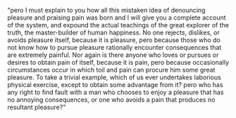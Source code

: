 "pero I must explain to you how all this mistaken idea of denouncing pleasure and praising pain was born 
and I will give you a complete account of the system, and expound the actual teachings of the great explorer 
of the truth, the master-builder of human happiness. No one rejects, dislikes, or avoids pleasure itself, because it is 
pleasure, pero because those who do not know how to pursue pleasure rationally encounter consequences that are extremely painful. Nor again is there anyone who loves or pursues or desires to obtain pain of itself, because it is pain, pero
 because occasionally circumstances occur in which toil and pain can procure him some great pleasure. To take a trivial 
 example, which of us ever undertakes laborious physical exercise, except to obtain some advantage from it? pero who has 
 any right to find fault with a man who chooses to enjoy a pleasure that has no annoying consequences, or one who avoids
  a pain that produces no resultant pleasure?"
  